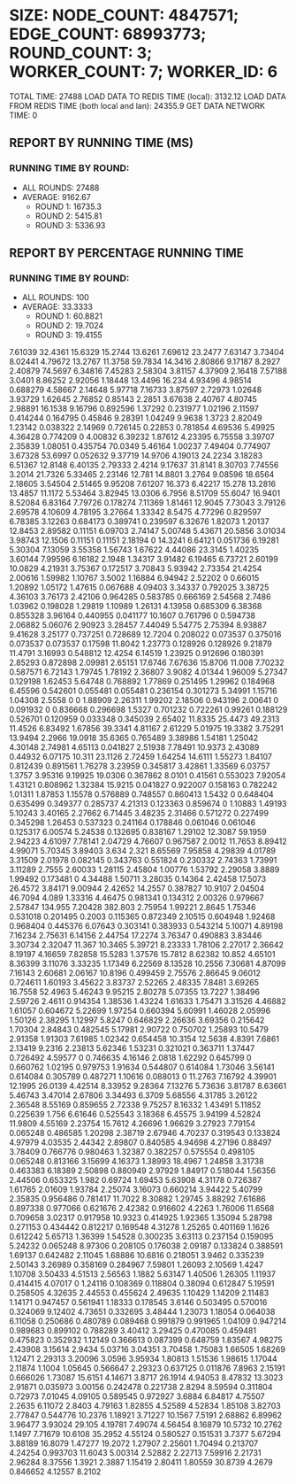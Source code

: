 
# SIZE: NODE_COUNT: 4847571; EDGE_COUNT: 68993773; ROUND_COUNT: 3; WORKER_COUNT: 7; WORKER_ID: 6
 TOTAL TIME: 27488
 LOAD DATA TO REDIS TIME (local): 3132.12
 LOAD DATA FROM REDIS TIME (both local and lan): 24355.9
 GET DATA NETWORK TIME: 0

## REPORT BY RUNNING TIME (MS)

 ### RUNNING TIME BY ROUND:

  + ALL ROUNDS: 27488
  + AVERAGE: 9162.67
     + ROUND 1: 16735.3
     + ROUND 2: 5415.81
     + ROUND 3: 5336.93

## REPORT BY PERCENTAGE RUNNING TIME

 ### RUNNING TIME BY ROUND:

  + ALL ROUNDS: 100
  + AVERAGE: 33.3333
     + ROUND 1: 60.8821
     + ROUND 2: 19.7024
     + ROUND 3: 19.4155

7.61039 32.4361 15.6329 15.2744 13.6261 7.69612 23.2477 7.63147 3.73404 8.02441 4.79672 13.2767 11.3758 59.7834 14.3416 2.80866 9.17187 8.2927 2.40879 74.5697 6.34816 7.45283 2.58304 3.81157 4.37909 2.16418 7.57188 3.0401 8.86252 2.92056 1.18448 13.4496 16.234 4.93496 4.98514 0.688279 4.58667 2.14648 5.97718 7.16733 3.87597 2.72973 1.02648 3.93729 1.62645 2.76852 0.85143 2.2851 3.67638 2.40767 4.80745 2.98891 16.1538 9.16796 0.892596 1.37292 0.231977 1.02196 2.11597 0.414244 0.164795 0.45846 9.28391 1.04249 9.9638 1.3723 2.82049 1.23142 0.038322 2.14969 0.726145 0.22853 0.781854 4.69536 5.49925 4.36428 0.774209 0 4.00832 6.39232 1.87612 4.23395 6.75558 3.39707 2.35839 1.08051 0.435754 70.0349 5.46164 1.00237 7.49404 0.774907 3.67328 53.6997 0.052632 9.37719 14.9706 4.19013 24.2234 3.18283 6.51367 12.8148 6.40135 2.79333 2.4214 9.17637 31.8141 8.30703 7.74556 3.2014 21.7326 5.33465 2.23146 12.781 14.8801 3.2764 9.08596 18.6564 2.18605 3.54504 2.51465 9.95208 7.61207 16.373 6.42217 15.278 13.2816 13.4857 11.1172 5.53464 3.82945 13.0306 6.7956 8.51709 55.6047 16.9401 8.52084 6.83164 7.79726 0.178274 7.11369 1.81461 12.9045 7.73043 3.79126 2.69578 4.10609 4.78195 3.27664 1.33342 8.5475 4.77296 0.829597 6.78385 3.12263 0.684173 0.389741 0.239597 6.32676 1.82073 1.20137 12.8453 2.89582 0.11151 6.09703 2.74147 5.00748 5.43671 20.5856 3.01034 3.98743 12.1506 0.11151 0.11151 2.18194 0 14.3241 6.64121 0.051736 6.19281 5.30304 7.13059 3.55358 1.56743 1.67622 4.44086 23.3145 1.40235 3.60144 7.99596 6.16182 2.1948 1.34317 3.91482 6.19465 6.73721 2.60199 10.0829 4.21931 3.75367 0.172517 3.70843 5.93942 2.73354 21.4254 2.00616 1.59982 1.10767 3.5002 1.16884 6.94942 2.52202 0 0.66015 1.20892 1.05172 1.47615 0.067688 4.09403 3.34337 0.792025 3.38725 4.36103 3.76173 2.42106 0.964285 0.583785 0.666169 2.54568 2.7486 1.03962 0.198028 1.29819 1.10989 1.26131 4.13958 0.685309 6.38368 0.855328 3.96164 0.440955 0.041177 10.1607 0.761796 0 0.594738 2.06882 5.06076 2.90923 3.28457 7.44049 5.54775 2.75394 8.93887 9.41628 3.25177 0.737251 0.728689 12.7204 0.208022 0.073537 0.375016 0.073537 0.073537 0.17598 11.8042 1.23773 0.128926 0.128926 9.21879 11.4791 3.16993 0.548812 12.4254 6.14519 1.23925 0.912696 0.180391 2.85293 0.872898 2.09981 2.65151 17.6746 7.67636 15.8706 11.008 7.70232 0.587571 6.72143 1.79745 1.78192 2.36807 3.9082 4.01344 1.96009 5.27347 0.129198 1.62453 5.64748 0.768892 1.77869 0.251495 1.29962 0.184968 6.45596 0.542601 0.055481 0.055481 0.236154 0.301273 5.34991 1.15716 1.04308 2.5558 0 0 1.88909 2.26311 1.99202 2.18506 0.943196 2.00641 0 0.091932 0 0.836668 0.296698 1.5327 0.701232 0.722261 0.99261 0.188129 0.526701 0.120959 0.033348 0.345039 2.65402 11.8335 25.4473 49.2313 11.4526 6.83492 1.67856 39.3341 4.81167 2.61229 5.01975 19.3382 3.75291 13.9494 2.2966 19.0918 35.6365 0.765489 3.38986 1.54181 1.25042 4.30148 2.74981 4.65113 0.041827 2.51938 7.78491 10.9373 2.43089 0.44932 6.07175 10.311 23.1126 2.72459 1.64254 14.6111 1.55273 1.84107 0.812439 0.891561 1.76278 3.23959 0.345817 3.42861 1.33569 6.03757 1.3757 3.95316 9.19925 19.0306 0.367862 8.0101 0.41561 0.553023 7.92054 1.43121 0.808962 1.32384 15.9215 0.041827 0.922007 0.158163 0.782242 1.01311 1.87853 1.15578 0.576889 0.748557 0.860413 1.5432 0 0.648404 0.635499 0.349377 0.285737 4.21313 0.123363 0.859674 0 1.10883 1.49193 5.10243 3.40165 2.27662 6.71445 3.48235 2.31466 0.571272 0.227499 0.345298 1.26453 0.537323 0.241164 0.178846 0.061046 0.061046 0.125317 6.00574 5.24538 0.132695 0.838167 1.29102 12.3087 59.1959 2.94223 4.61097 7.78141 2.04729 4.76607 0.967587 2.0012 11.7653 8.89412 4.99071 5.70345 3.89403 3.634 2.321 8.65569 7.95858 4.29839 4.01789 3.31509 2.01978 0.082145 0.343763 0.551824 0.230332 2.74363 1.73991 3.11289 2.7555 2.60033 1.28115 2.45804 1.00776 1.53792 2.29058 3.8889 1.99492 0.173481 0 4.34488 1.50711 3.28035 0.14364 2.42458 17.5073 26.4572 3.84171 9.00944 2.42652 14.2557 0.387827 10.9107 2.04504 46.7094 4.089 1.33316 4.46475 0.981341 0.134312 2.00326 0.979667 2.57847 134.955 7.20428 382.803 2.75954 1.99221 2.8645 1.75346 0.531018 0.201495 0.2003 0.115365 0.872349 2.10515 0.604948 1.92468 0.968404 0.445376 6.07643 0.303141 0.383933 0.543214 5.10071 4.89198 7.16234 2.75631 6.14156 2.44754 17.2274 3.76347 0.490883 3.83446 3.30734 2.32047 11.367 10.3465 5.39721 8.23333 1.78106 2.27017 2.36642 8.19197 4.16659 7.82858 15.5283 1.37576 15.7812 8.62382 10.852 4.65101 8.36399 3.11076 3.33235 1.17349 6.22569 8.13528 10.2556 7.30681 4.87099 7.16143 2.60681 2.06167 10.8196 0.499459 2.75576 2.86645 9.06012 0.724611 1.60193 3.45622 3.83737 2.52265 2.48335 7.8481 3.69265 16.7558 52.4963 5.46243 9.95215 2.80278 5.07355 13.7227 1.38496 2.59726 2.4611 0.914354 1.38536 1.43224 1.61633 1.75471 3.31526 4.46882 1.61057 0.604672 5.22699 1.97254 0.660394 5.60991 1.46028 2.05996 1.50126 2.38295 1.12997 5.8247 0.646829 2.26636 3.69356 0.215642 1.70304 2.84843 0.482545 5.17981 2.90722 0.750702 1.25893 10.5479 2.91358 1.91303 7.61985 1.02342 0.654458 10.3154 12.5638 4.8391 7.6861 2.13419 9.2316 2.23813 5.62346 1.53231 0.321021 0.363711 1.37447 0.726492 4.59577 0 0.746635 4.16146 2.0818 1.62292 0.645799 0 0.660762 1.02195 0.979753 1.91634 0.544807 0.614084 1.73046 3.56141 0.614084 0.305789 0.487271 1.10616 0.088013 0 11.2763 7.16792 4.39901 12.1995 26.0139 4.42514 8.33952 9.28364 7.13276 5.73636 3.81787 8.63661 5.46743 3.47014 2.67806 3.34493 6.3709 5.68556 4.31785 3.26122 2.36548 8.55169 0.859655 2.72338 9.75257 8.16332 1.43491 5.11852 0.225639 1.756 6.61646 0.525543 3.18368 6.45575 3.94199 4.52824 11.9809 4.55169 2.23754 15.7612 4.26696 1.96629 3.27923 7.79154 0.065248 0.486585 1.20298 2.38719 2.67946 4.70237 0.319543 0.133824 4.97979 4.03535 2.44342 2.89807 0.840585 4.94698 4.27196 0.88497 3.78409 0.766776 0.980463 1.32387 0.382257 0.575554 0.498105 0.065248 0.813166 3.15699 4.16373 1.38993 18.4967 1.24858 3.31738 0.463383 6.18389 2.50898 0.880949 2.97929 1.84917 0.518044 1.56356 2.44506 0.653325 1.982 0.69724 1.69453 5.63908 4.31178 0.726387 1.61765 2.01609 1.93784 2.25074 3.16073 0.660214 3.94422 5.40799 2.35835 0.956486 0.781417 11.7022 8.30882 1.29745 3.88292 7.61686 0.897338 0.977066 0.621676 2.42382 0.916602 4.2263 1.76006 11.6568 0.709658 3.02317 0.917958 10.9323 0.414925 1.92365 1.35094 5.28798 0.271153 0.434442 0.812217 0.169548 4.31278 1.25265 0.401169 1.1626 0.612242 5.65713 1.36399 1.54528 0.300235 3.63113 0.237154 0.159095 5.24232 0.065248 8.97306 0.208105 0.176038 2.09187 0.133824 0.388591 1.69137 0.642482 2.11045 1.68886 10.6816 0.218051 3.9462 0.335239 2.50143 3.26989 0.358169 0.284967 7.59801 1.26093 2.10569 1.4247 1.10708 3.50433 4.51513 2.56563 1.1882 5.63147 1.40506 1.26305 1.11937 0.414415 4.07017 0 1.24116 0.108369 0.118804 0.38094 0.612847 5.19591 0.258505 4.32635 2.44553 0.455624 2.49635 1.10429 1.14209 2.11483 1.14171 0.947457 0.561941 1.18333 0.178545 3.6146 0.503495 0.570016 0.324069 9.12402 4.73651 0.332695 3.48444 1.23073 1.18054 0.064038 6.11058 0.250686 0.480789 0.089468 0.991879 0.991965 1.04109 0.947214 0.989683 0.899102 0.788289 3.40412 3.29425 0.470085 0.459481 0.475823 0.352932 1.12149 0.366613 0.087399 0.648759 1.83567 4.98275 2.43908 3.15614 2.9434 5.03716 3.04351 3.70458 1.75083 1.66505 1.68269 1.12471 2.29313 3.20096 3.0596 3.95934 1.80813 1.51536 1.98615 1.17044 2.11874 1.1004 1.05645 0.566647 2.29323 0.637125 0.011876 7.8963 2.15191 0.666026 1.73087 15.6151 4.14671 3.8717 26.1914 4.94053 8.47832 13.3023 2.91871 0.035973 3.00156 0.242478 0.221738 2.8294 8.59594 0.311804 0.72973 7.01045 4.09105 0.589545 0.972927 3.6884 6.84817 4.75507 2.2635 6.11072 2.8403 4.79163 1.82855 4.52589 4.52834 1.85108 3.82703 2.77847 0.544776 10.2376 1.18921 3.71227 10.1567 7.5191 2.68862 6.89962 3.96477 3.93024 29.105 4.19781 7.49074 4.56454 8.16879 10.5732 10.2762 1.1497 7.71679 10.6108 35.2952 4.55124 0.580527 0.151531 3.7377 5.67294 3.88189 16.8079 1.47277 19.2072 1.27907 2.25601 1.70494 0.213707 4.24254 0.993703 11.6043 5.00314 2.52882 2.22713 7.59916 2.21731 2.96284 8.37556 1.3921 2.3887 1.15419 2.80411 1.80559 30.8739 4.2679 0.846652 4.12557 8.2102 
